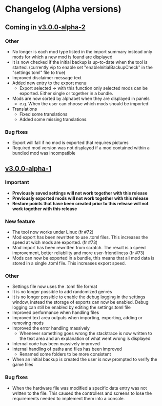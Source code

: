 # Changelog (Alpha versions)
## Coming in [v3.0.0-alpha-2](https://github.com/LMH01/MGT2_Mod_Tool/releases/tag/v3.0.0-alpha-1)

### Other
- No longer is each mod type listed in the import summary instead only mods for which a new mod is found are displayed
- It is now checked if the initial backup is up-to-date when the tool is started. (currently vip to enable set "enableInitialBackupCheck" in the "settings.toml" file to true)
- Improved disclaimer message text
- Added new entry to the export menu
  - Export selected -> with this function only selected mods can be exported. Either single or together in a bundle.
- Mods are now sorted by alphabet when they are displayed in panels
  - e.g. When the user can choose which mods should be imported
- Translations
  - Fixed some translations
  - Added some missing translations

### Bug fixes
- Export will fail if no mod is exported that requires pictures
- Required mod version was not displayed if a mod contained within a bundled mod was incompatible

## [v3.0.0-alpha-1](https://github.com/LMH01/MGT2_Mod_Tool/releases/tag/v3.0.0-alpha-1)

### Important
- **Previously saved settings will not work together with this release**
- **Previously exported mods will not work together with this release**
- **Restore points that have been created prior to this release will not work together with this release**

### New feature
- The tool now works under Linux (fr #72)
- Mod export has been rewritten to use .toml files. This increases the speed at wich mods are exported. (fr #73)
- Mod import has been rewritten from scratch. The result is a speed improvement, better reliability and more user-friendliness (fr #73)
- Mods can now be exported in a bundle, this means that all mod data is stored in a single .toml file. This increases export speed.

### Other
- Settings file now uses the .toml file format
- It is no longer possible to add randomized genres
- It is no longer possible to enable the debug logging in the settings window, instead the storage of exports can now be enabled. Debug logging can still be enabled by editing the settings.toml file
- Improved performance when handling files
- Improved text area outputs when importing, exporting, adding or removing mods
- Improved the error handling massively
    - Whenever something goes wrong the stacktrace is now written to the text area and an explanation of what went wrong is displayed
- Internal code has been massively improved
- Internal handling of paths and files has been improved
    - Renamed some folders to be more consistent
- When an initial backup is created the user is now prompted to verify the game files

### Bug fixes
- When the hardware file was modified a specific data entry was not written to the file. This caused the controllers and screens to lose the requirements needed to implement them into a console.
